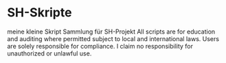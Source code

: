 # SH-Skripte
meine kleine Skript Sammlung für SH-Projekt
All scripts are for education and auditing where permitted subject to local and international laws. Users are solely responsible for compliance. I claim no responsibility for unauthorized or unlawful use.

